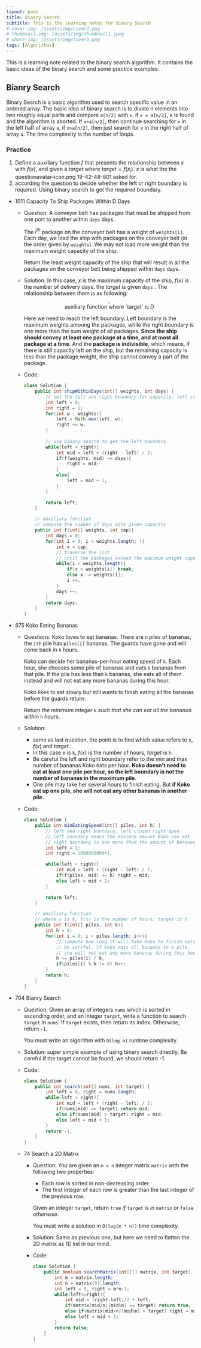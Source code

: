 ```yaml
---
layout: post
title: Binary Search
subtitle: This is the learning notes for Binary Search 
# cover-img: /assets/img/cover1.png
# thumbnail-img: /assets/img/thumbnail1.jpeg
# share-img: /assets/img/cover1.png
tags: [Algorithms]
---
```


This is a learning note related to the binary search algorithm. It contains the basic ideas of the binary search and some practice examples. 

## Bianry Search

Binary Search is a basic algorithm used to search specific value in an ordered array. The basic idea of binary search is to divide n elements into two roughly equal parts and compare `a[n/2]` with `x`. if `x = a[n/2]`, x is found and the algorithm is aborted. If `x<a[n/2]`, then continue searching for `x` in the left half of array `a`, if `x>a[n/2]`, then just search for `x` in the right half of array `a`. The time complexity is the number of loops.

### Practice

1. Define a auxiliary function $f$ that presents the relationship between $x$ with $f(x)$, and given a $target$ where $target = f(x_i)$. $x$ is what the the questionavatar-icon.png 19-42-48-801 asked for.
2. according the question to decide whether the left or right boundary is required. Using binary search to get the required boundary.

* 1011 Capacity To Ship Packages Within D Days

  * Question: A conveyor belt has packages that must be shipped from one port to another within `days` days.

    The $i^{th}$ package on the conveyor belt has a weight of `weights[i]`. Each day, we load the ship with packages on the conveyor belt (in the order given by `weights`). We may not load more weight than the maximum weight capacity of the ship.

    Return the least weight capacity of the ship that will result in all the packages on the conveyor belt being shipped within `days` days.

  * Solution: In this case, $x$ is the maximum capacity of the ship, $f(x)$ is the number of delivery days. the $target$ is given `days` . The relationship between them is as following:

    <div align = center><img src="/assets/img/bs_f(x).png" style="zoom:30%;" /></div><center> auxiliary function where `target` is D</center>

    Here we need to reach the left boundary. Left boundary is the maximum weights amoung the packages, while the right boundary is one more than the sum weight of all packages. **Since the ship should convey at least one package at a time, and at most all package at a time.** And the **package is indivisible**, which means, if there is still capacity left on the ship, but the remaining capacity is less than the package weight, the ship cannot convey a part of the package.

  * Code:

    ```java
    class Solution {
        public int shipWithinDays(int[] weights, int days) {
            // set the left and right boundary for capacity, left closed right open
            int left = 0;
            int right = 1;
            for(int w : weights){
                left = Math.max(left, w);
                right += w;
            }
            
            // use binary search to get the left boundary
            while(left < right){
                int mid = left + (right - left) / 2;
                if(f(weights, mid) <= days){
                    right = mid;
                }
                else{
                    left = mid + 1;
                }
            }
    
            return left;
        }
    
        // auxiliary function
        // compute the number of days with given capacity
        public int f(int[] weights, int cap){
            int days = 0;
            for(int i = 0; i < weights.length; ){
                int x = cap;
                // traverse the list 
              	// until the packages exceed the maximum weight capacity of the ship
                while(i < weights.length){
                    if(x < weights[i]) break;
                    else x -= weights[i];
                    i ++;
                }
                days ++;
            }
            return days;
        }
    }

* 875 Koko Eating Bananas

  * Questions: Koko loves to eat bananas. There are `n` piles of bananas, the `ith` pile has `piles[i]` bananas. The guards have gone and will come back in `h` hours.

    Koko can decide her bananas-per-hour eating speed of `k`. Each hour, she chooses some pile of bananas and eats `k` bananas from that pile. If the pile has less than `k` bananas, she eats all of them instead and will not eat any more bananas during this hour.

    Koko likes to eat slowly but still wants to finish eating all the bananas before the guards return.

    Return *the minimum integer* `k` *such that she can eat all the bananas within* `h` *hours*.

  * Solution: 

    * same as last question, the point is to find which value refers to $x$, $f(x)$ and $target$. 
    * In this case $x$ is `k`, $f(x)$ is the number of hours, $target$ is `h`. 
    * Be careful the left and right boundary refer to the min and max number of bananas Koko eats per hour. **Koko doesn't need to eat at least one pile per hour, so the left boundary is not the number of bananas in the maximum pile**. 
    * One pile may take her several hours to finish eating. But **if Koko eat up one pile, she will not eat any other bananas in another pile**.

  * Code:

    ```java
    class Solution {
        public int minEatingSpeed(int[] piles, int h) {
            // left and right boundary, left closed right open
            // left boundary means the minimum amount Koko can eat
            // right boundary is one more than the amount of bananas that may in a pile
            int left = 1;
            int right = 1000000000+1;
    
            while(left < right){
                int mid = left + (right - left) / 2;
                if(f(piles, mid) <= h) right = mid;
                else left = mid + 1;
            }
    
            return left;
        }
    
        // auxiliary function
        // where x is k, f(x) is the number of hours, target is h
        public int f(int[] piles, int k){
            int h = 0;
            for(int i = 0; i < piles.length; i++){
                // compute how long it will take Koko to finish eating thi pile
                // be careful, if Koko eats all bananas in a pile, 
                // she will not eat any more bananas during this hour
                h += piles[i] / k;
                if(piles[i] % k != 0) h++;
            }
            return h;
        }
    }
    ```

    

* 704 Bianry Search

  * Question: Given an array of integers `nums` which is sorted in ascending order, and an integer `target`, write a function to search `target` in `nums`. If `target` exists, then return its index. Otherwise, return `-1`.

    You must write an algorithm with `O(log n)` runtime complexity.

  * Solution: super simple example of using binary search directly. Be careful if the target cannot be found, we should return -1.

  * Code:

    ```java
    class Solution {
        public int search(int[] nums, int target) {
            int left = 0, right = nums.length;
            while(left < right){
                int mid = left + (right - left) / 2;
                if(nums[mid] == target) return mid;
                else if(nums[mid] > target) right = mid;
                else left = mid + 1;
            }
            return -1;
        }
    }
    ```

   * 74 Search a 2D Matrix

     * Question: You are given an `m x n` integer matrix `matrix` with the following two properties:

       - Each row is sorted in non-decreasing order.
       - The first integer of each row is greater than the last integer of the previous row.

       Given an integer `target`, return `true` *if* `target` *is in* `matrix` *or* `false` *otherwise*.

       You must write a solution in `O(log(m * n))` time complexity.

     * Solution: Same as previous one, but here we need to flatten the 2D matrix as 1D list in our mind.

     * Code:

       ```java
       class Solution {
           public boolean searchMatrix(int[][] matrix, int target) {
               int m = matrix.length;
               int n = matrix[0].length;
               int left = 0, right = m*n-1;
               while(left<=right){
                   int mid = (right-left)/2 + left;
                   if(matrix[mid/n][mid%n] == target) return true;
                   else if(matrix[mid/n][mid%n] > target) right = mid-1;
                   else left = mid + 1;
               }
               return false;
           }
       }
       ```

       

       

        